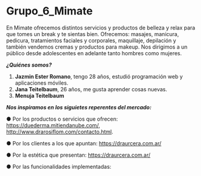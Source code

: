 # Grupo_6_Mimate

En Mimate ofrecemos distintos servicios y productos de belleza y relax para que tomes un break y te sientas bien.
Ofrecemos: masajes, manicura, pedicura, tratamientos faciales y corporales, maquillaje, depilación y también vendemos cremas y productos para makeup.
Nos dirigimos a un público desde adolescentes en adelante tanto hombres como mujeres.

**_¿Quiénes somos?_**

1. **Jazmin Ester Romano**, tengo 28 años, estudió programación web y aplicaciones móviles. 
2. **Jana Teitelbaum**, 26 años,  me gusta aprender cosas nuevas. 
3. **Menuja Teitelbaum**


**_Nos inspiramos en los siguietes reperentes del mercado:_**

● Por los productos o servicios que ofrecen: https://duederma.mitiendanube.com/, http://www.drarosiflom.com/contacto.html.

● Por los clientes a los que apuntan: https://draurcera.com.ar/

● Por la estética que presentan: https://draurcera.com.ar/

● Por las funcionalidades implementadas:
